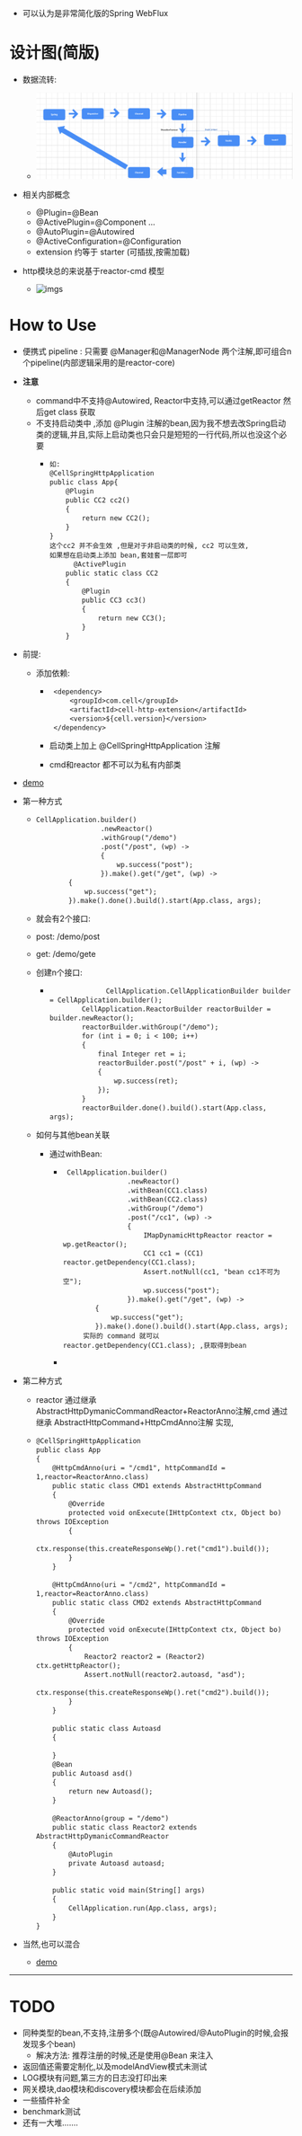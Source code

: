 - 可以认为是非常简化版的Spring WebFlux

# 设计图(简版)
- 数据流转:
    - ![数据流转](./imgs/data-flow.png)
    
- 相关内部概念
  - @Plugin=@Bean
  - @ActivePlugin=@Component ...
  - @AutoPlugin=@Autowired
  - @ActiveConfiguration=@Configuration
  - extension 约等于 starter (可插拔,按需加载)

- http模块总的来说基于reactor-cmd 模型
    - ![imgs](../imgs/logic.png)

# How to Use
- 便携式 pipeline : 只需要 @Manager和@ManagerNode 两个注解,即可组合n个pipeline(内部逻辑采用的是reactor-core)
- **注意**
  - command中不支持@Autowired, Reactor中支持,可以通过getReactor 然后get class 获取
  - 不支持启动类中 ,添加 @Plugin 注解的bean,因为我不想去改Spring启动类的逻辑,并且,实际上启动类也只会只是短短的一行代码,所以也没这个必要
    - ```
      如: 
      @CellSpringHttpApplication
      public class App{
          @Plugin
          public CC2 cc2()
          {
              return new CC2();
          }
      }
      这个cc2 并不会生效 ,但是对于非启动类的时候, cc2 可以生效,
      如果想在启动类上添加 bean,套娃套一层即可
       		@ActivePlugin
          public static class CC2
          {
              @Plugin
              public CC3 cc3()
              {
                  return new CC3();
              }
          }
      ```

- 前提:

  - 添加依赖:

    - ```
       <dependency>
           <groupId>com.cell</groupId>
           <artifactId>cell-http-extension</artifactId>
           <version>${cell.version}</version>
       </dependency>
      ```

    - 启动类上加上 @CellSpringHttpApplication 注解

    - cmd和reactor 都不可以为私有内部类
    
- [demo](https://github.com/ItsFunny/cell/tree/dev/cell-demo/cell-demo-http-demo3/src/main/java/com/cell)

- 第一种方式


  - ```
    CellApplication.builder()
                    .newReactor()
                    .withGroup("/demo")
                    .post("/post", (wp) ->
                    {
                        wp.success("post");
                    }).make().get("/get", (wp) ->
            {
                wp.success("get");
            }).make().done().build().start(App.class, args); 				
    ```

  -  就会有2个接口:   

    - post: /demo/post
    - get: /demo/gete

  - 创建n个接口:

    - ```
      				CellApplication.CellApplicationBuilder builder = CellApplication.builder();
              CellApplication.ReactorBuilder reactorBuilder = builder.newReactor();
              reactorBuilder.withGroup("/demo");
              for (int i = 0; i < 100; i++)
              {
                  final Integer ret = i;
                  reactorBuilder.post("/post" + i, (wp) ->
                  {
                      wp.success(ret);
                  });
              }
              reactorBuilder.done().build().start(App.class, args);
      ```

  - 如何与其他bean关联

    - 通过withBean:

      - ```
         CellApplication.builder()
                        .newReactor()
                        .withBean(CC1.class)
                        .withBean(CC2.class)
                        .withGroup("/demo")
                        .post("/cc1", (wp) ->
                        {
                            IMapDynamicHttpReactor reactor = wp.getReactor();
                            CC1 cc1 = (CC1) reactor.getDependency(CC1.class);
                            Assert.notNull(cc1, "bean cc1不可为空");
                            wp.success("post");
                        }).make().get("/get", (wp) ->
                {
                    wp.success("get");
                }).make().done().build().start(App.class, args);
             实际的 command 就可以 reactor.getDependency(CC1.class); ,获取得到bean
        ```
      - 

- 第二种方式
  - reactor 通过继承 AbstractHttpDymanicCommandReactor+ReactorAnno注解,cmd 通过继承 AbstractHttpCommand+HttpCmdAnno注解 实现, 

  - ```
    @CellSpringHttpApplication
    public class App
    {
        @HttpCmdAnno(uri = "/cmd1", httpCommandId = 1,reactor=ReactorAnno.class)
        public static class CMD1 extends AbstractHttpCommand
        {
            @Override
            protected void onExecute(IHttpContext ctx, Object bo) throws IOException
            {
                ctx.response(this.createResponseWp().ret("cmd1").build());
            }
        }
    
        @HttpCmdAnno(uri = "/cmd2", httpCommandId = 1,reactor=ReactorAnno.class)
        public static class CMD2 extends AbstractHttpCommand
        {
            @Override
            protected void onExecute(IHttpContext ctx, Object bo) throws IOException
            {
                Reactor2 reactor2 = (Reactor2) ctx.getHttpReactor();
                Assert.notNull(reactor2.autoasd, "asd");
                ctx.response(this.createResponseWp().ret("cmd2").build());
            }
        }
    
        public static class Autoasd
        {
    
        }
        @Bean
        public Autoasd asd()
        {
            return new Autoasd();
        }
    
        @ReactorAnno(group = "/demo")
        public static class Reactor2 extends AbstractHttpDymanicCommandReactor
        {
            @AutoPlugin
            private Autoasd autoasd;
        }
    
        public static void main(String[] args)
        {
            CellApplication.run(App.class, args);
        }
    }
    ```
- 当然,也可以混合
  - [demo](https://github.com/ItsFunny/cell/tree/dev/cell-demo/cell-demo-http-demo3/src/main/java/com/cell)

---

# TODO
- 同种类型的bean,不支持,注册多个(既@Autowired/@AutoPlugin的时候,会报发现多个bean)
    - 解决方法: 推荐注册的时候,还是使用@Bean 来注入
- 返回值还需要定制化,以及modelAndView模式未测试
- LOG模块有问题,第三方的日志没打印出来
- 网关模块,dao模块和discovery模块都会在后续添加
- 一些插件补全
- benchmark测试
- 还有一大堆.......